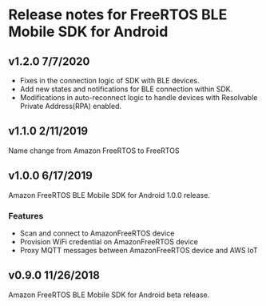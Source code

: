 # Release notes for FreeRTOS BLE Mobile SDK for Android
## v1.2.0 7/7/2020
   - Fixes in the connection logic of SDK with BLE devices.
   - Add new states and notifications for BLE connection within SDK.
   - Modifications in auto-reconnect logic to handle devices with Resolvable Private Address(RPA) enabled.
## v1.1.0 2/11/2019
   Name change from Amazon FreeRTOS to FreeRTOS
## v1.0.0 6/17/2019
   Amazon FreeRTOS BLE Mobile SDK for Android 1.0.0 release.
   ### Features
   - Scan and connect to AmazonFreeRTOS device
   - Provision WiFi credential on AmazonFreeRTOS device
   - Proxy MQTT messages between AmazonFreeRTOS device and AWS IoT
## v0.9.0 11/26/2018
   Amazon FreeRTOS BLE Mobile SDK for Android beta release.
